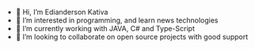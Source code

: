 - 👋 Hi, I’m Edianderson Kativa
- 👀 I’m interested in programming, and learn news technologies
- 🌱 I’m currently working with JAVA, C# and Type-Script
- 💞️ I’m looking to collaborate on open source projects with good support
